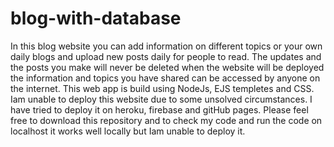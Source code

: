 # blog-with-database
In this blog website you can add information on different topics or your own daily blogs and upload new posts daily for people to read.
The updates and the posts you make will never be deleted when the website will be deployed the information and topics you have shared can be accessed by anyone on the internet.
This web app is build using NodeJs, EJS templetes and CSS.
Iam unable to deploy this website due to some unsolved circumstances. I have tried to deploy it on heroku, firebase and gitHub pages. 
Please feel free to download this repository and to check my code and run the code on localhost it works well locally but Iam unable to deploy it.
